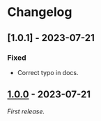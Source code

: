 # Changelog

## [1.0.1] - 2023-07-21

### Fixed

- Correct typo in docs.

## [1.0.0] - 2023-07-21

_First release._

[1.0.0]: https://github.com/bojavou/acorn-import-attributes/releases/tag/v1.0.0
